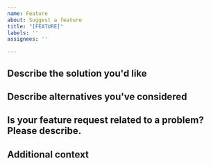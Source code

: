 ```yaml
---
name: Feature
about: Suggest a feature
title: "[FEATURE]"
labels: ''
assignees: ''

---
```


## Describe the solution you'd like
<!-- A clear and concise description of what you want to happen. -->

## Describe alternatives you've considered
<!-- A clear and concise description of any alternative solutions or features you've considered, if you have. -->

## Is your feature request related to a problem? Please describe.
<!-- A clear and concise description of what the problem is. Ex. I'm always frustrated when [...] -->

## Additional context
<!-- Add any other context or screenshots about the feature request here. -->
